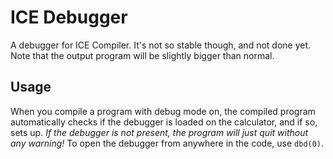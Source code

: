 # ICE Debugger
A debugger for ICE Compiler. It's not so stable though, and not done yet. Note that the output program will be slightly bigger than normal.

## Usage
When you compile a program with debug mode on, the compiled program automatically checks if the debugger is loaded on the calculator, and if so, sets up. *If the debugger is not present, the program will just quit without any warning!* To open the debugger from anywhere in the code, use `dbd(0)`.